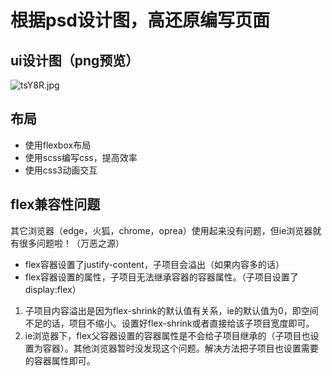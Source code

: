 # 根据psd设计图，高还原编写页面
## ui设计图（png预览）
![tsY8R.jpg](https://cuntuku.com/images/2018/08/01/tsY8R.jpg)
## 布局
* 使用flexbox布局
* 使用scss编写css，提高效率
* 使用css3动画交互
## flex兼容性问题
其它浏览器（edge，火狐，chrome，oprea）使用起来没有问题，但ie浏览器就有很多问题啦！（万恶之源）
* flex容器设置了justify-content，子项目会溢出（如果内容多的话）
* flex容器设置的属性，子项目无法继承容器的容器属性。（子项目设置了display:flex）
1. 子项目内容溢出是因为flex-shrink的默认值有关系，ie的默认值为0，即空间不足的话，项目不缩小。设置好flex-shrink或者直接给该子项目宽度即可。
2. ie浏览器下，flex父容器设置的容器属性是不会给子项目继承的（子项目也设置为容器）。其他浏览器暂时没发现这个问题。解决方法把子项目也设置需要的容器属性即可。
